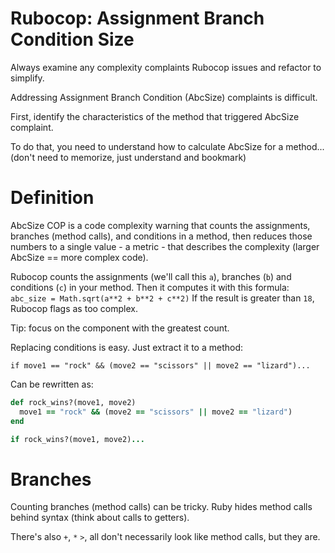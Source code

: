 # Rubocop: Assignment Branch Condition Size

Always examine any complexity complaints Rubocop issues and refactor to simplify.

Addressing Assignment Branch Condition (AbcSize) complaints is difficult.

First, identify the characteristics of the method that triggered AbcSize complaint.

To do that, you need to understand how to calculate AbcSize for a method...(don't need to memorize, just understand and bookmark)

# Definition

AbcSize COP is a code complexity warning that counts the assignments, branches (method calls), and conditions in a method, then reduces those numbers to a single value - a metric - that describes the complexity (larger AbcSize == more complex code).

Rubocop counts the assignments (we'll call this `a`), branches (`b`) and conditions (`c`) in your method. Then it computes it with this formula:
`abc_size = Math.sqrt(a**2 + b**2 + c**2)`
If the result is greater than `18`, Rubocop flags as too complex.

Tip: focus on the component with the greatest count.

Replacing conditions is easy. Just extract it to a method:

`if move1 == "rock" && (move2 == "scissors" || move2 == "lizard")...`

Can be rewritten as:

```ruby
def rock_wins?(move1, move2)
  move1 == "rock" && (move2 == "scissors" || move2 == "lizard")
end

if rock_wins?(move1, move2)...
```

# Branches

Counting branches (method calls) can be tricky. Ruby hides method calls behind syntax (think about calls to getters).

There's also `+`, `*` `>`, all don't necessarily look like method calls, but they are.
